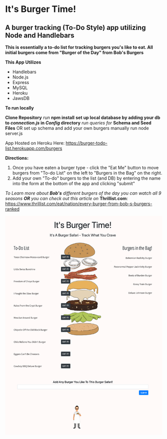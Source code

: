 # It's Burger Time!
## A burger tracking (To-Do Style) app utilizing Node and Handlebars

**This is essentially a to-do list for tracking burgers you's like to eat. All initial burgers come from "Burger of the Day" from Bob's Burgers**

**This App Utilizes**
* Handlebars
* Node.js
* Express
* MySQL
* Heroku 
* JawsDB

**To run locally**

**Clone Repository**
*run* **npm install**
**set up local database by adding your db to *connection.js* in *Config* directory**
*run queries for* **Schema and Seed Files** OR set up schema and add your own burgers manually
run node server.js

App Hosted on Heroku Here: https://burger-todo-list.herokuapp.com/burgers

**Directions:**

1. Once you have eaten a burger type - click the "Eat Me" button to move burgers from "To-do List" on the left to "Burgers in the Bag" on the right.
2. Add your own "To-do" burgers to the list (and DB) by entering the name into the form at the bottom of the app and clicking "submit"

*To Learn more about **Bob's** different burgers of the day you can watch all 9 seasons **OR** you can check out this article on* **Thrillist.com**: https://www.thrillist.com/eat/nation/every-burger-from-bob-s-burgers-ranked

![Working App Screenshot](https://github.com/ethancampbell77/burger/blob/master/public/assets/img/burgerScreen.png)
